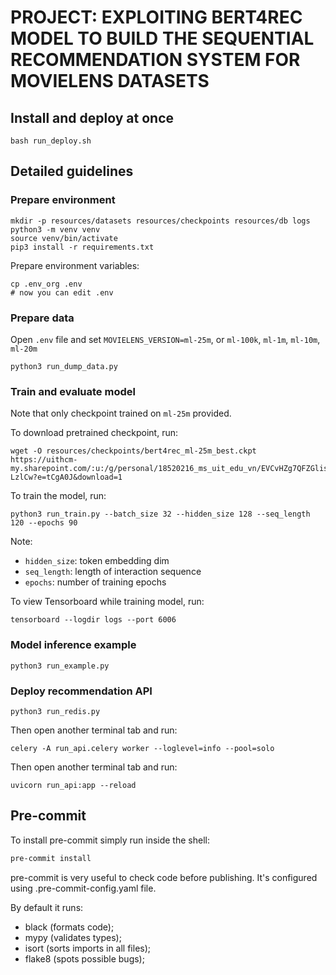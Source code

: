 # PROJECT: EXPLOITING BERT4REC MODEL TO BUILD THE SEQUENTIAL RECOMMENDATION SYSTEM FOR MOVIELENS DATASETS
## Install and deploy at once
```
bash run_deploy.sh
```

## Detailed guidelines
### Prepare environment
```
mkdir -p resources/datasets resources/checkpoints resources/db logs
python3 -m venv venv
source venv/bin/activate
pip3 install -r requirements.txt
```
Prepare environment variables:
```
cp .env_org .env
# now you can edit .env
```

### Prepare data
Open `.env` file and set `MOVIELENS_VERSION=ml-25m`, or `ml-100k`, `ml-1m`, `ml-10m`, `ml-20m`
```
python3 run_dump_data.py
```

### Train and evaluate model

Note that only checkpoint trained on `ml-25m` provided.

To download pretrained checkpoint, run:
```
wget -O resources/checkpoints/bert4rec_ml-25m_best.ckpt https://uithcm-my.sharepoint.com/:u:/g/personal/18520216_ms_uit_edu_vn/EVCvHZg7QFZGlis704IiPdIBMJxIK37tcVGUM9zY-LzlCw?e=tCgA0J&download=1
```
To train the model, run:
```
python3 run_train.py --batch_size 32 --hidden_size 128 --seq_length 120 --epochs 90
```

Note:
- `hidden_size`: token embedding dim
- `seq_length`: length of interaction sequence
- `epochs`: number of training epochs

To view Tensorboard while training model, run:
```
tensorboard --logdir logs --port 6006
```

### Model inference example
```
python3 run_example.py
```

### Deploy recommendation API
```
python3 run_redis.py
```
Then open another terminal tab and run:
```
celery -A run_api.celery worker --loglevel=info --pool=solo
```
Then open another terminal tab and run:
```
uvicorn run_api:app --reload
```

## Pre-commit

To install pre-commit simply run inside the shell:
```bash
pre-commit install
```

pre-commit is very useful to check code before publishing.
It's configured using .pre-commit-config.yaml file.

By default it runs:
* black (formats code);
* mypy (validates types);
* isort (sorts imports in all files);
* flake8 (spots possible bugs);
